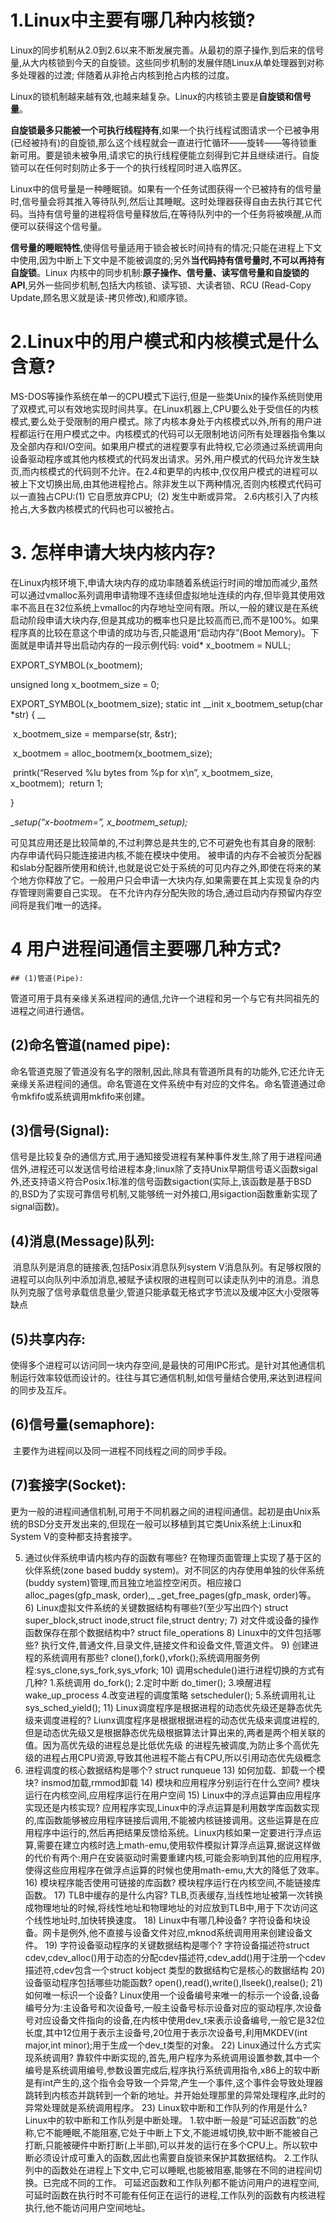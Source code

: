 # 1.Linux中主要有哪几种内核锁?

​	Linux的同步机制从2.0到2.6以来不断发展完善。从最初的原子操作,到后来的信号量,从大内核锁到今天的自旋锁。这些同步机制的发展伴随Linux从单处理器到对称多处理器的过渡; 伴随着从非抢占内核到抢占内核的过度。

​	Linux的锁机制越来越有效,也越来越复杂。Linux的内核锁主要是**自旋锁和信号量**。 

​	**自旋锁最多只能被一个可执行线程持有**,如果一个执行线程试图请求一个已被争用(已经被持有)的自旋锁,那么这个线程就会一直进行忙循环——旋转——等待锁重新可用。要是锁未被争用,请求它的执行线程便能立刻得到它并且继续进行。自旋锁可以在任何时刻防止多于一个的执行线程同时进入临界区。 

​	Linux中的信号量是一种睡眠锁。如果有一个任务试图获得一个已被持有的信号量时,信号量会将其推入等待队列,然后让其睡眠。这时处理器获得自由去执行其它代码。当持有信号量的进程将信号量释放后,在等待队列中的一个任务将被唤醒,从而便可以获得这个信号量。 

​	**信号量的睡眠特性**,使得信号量适用于锁会被长时间持有的情况;只能在进程上下文中使用,因为中断上下文中是不能被调度的;另外**当代码持有信号量时,不可以再持有自旋锁**。
​	Linux 内核中的同步机制:**原子操作、信号量、读写信号量和自旋锁的API**,另外一些同步机制,包括大内核锁、读写锁、大读者锁、RCU (Read-Copy Update,顾名思义就是读-拷贝修改),和顺序锁。 

# 2.Linux中的用户模式和内核模式是什么含意?

​	MS-DOS等操作系统在单一的CPU模式下运行,但是一些类Unix的操作系统则使用了双模式,可以有效地实现时间共享。在Linux机器上,CPU要么处于受信任的内核模式,要么处于受限制的用户模式。除了内核本身处于内核模式以外,所有的用户进程都运行在用户模式之中。
​	内核模式的代码可以无限制地访问所有处理器指令集以及全部内存和I/O空间。如果用户模式的进程要享有此特权,它必须通过系统调用向设备驱动程序或其他内核模式的代码发出请求。另外,用户模式的代码允许发生缺页,而内核模式的代码则不允许。
​	在2.4和更早的内核中,仅仅用户模式的进程可以被上下文切换出局,由其他进程抢占。除非发生以下两种情况,否则内核模式代码可以一直独占CPU:
​	(1) 它自愿放弃CPU;
​	(2) 发生中断或异常。
​	2.6内核引入了内核抢占,大多数内核模式的代码也可以被抢占。 

# 3. 怎样申请大块内核内存?

​	在Linux内核环境下,申请大块内存的成功率随着系统运行时间的增加而减少,虽然可以通过vmalloc系列调用申请物理不连续但虚拟地址连续的内存,但毕竟其使用效率不高且在32位系统上vmalloc的内存地址空间有限。所以,一般的建议是在系统启动阶段申请大块内存,但是其成功的概率也只是比较高而已,而不是100%。如果程序真的比较在意这个申请的成功与否,只能退用“启动内存”(Boot Memory)。下面就是申请并导出启动内存的一段示例代码:
void* x_bootmem = NULL; 

EXPORT_SYMBOL(x_bootmem);

unsigned long x_bootmem_size = 0; 

EXPORT_SYMBOL(x_bootmem_size);
static int __init x_bootmem_setup(char *str) { __

​	x_bootmem_size = memparse(str, &str); 

​	x_bootmem = alloc_bootmem(x_bootmem_size); 

​	printk(“Reserved %lu bytes from %p for x\n”, x_bootmem_size, x_bootmem);
​	return 1; 

}

 __setup(“x-bootmem=”, x_bootmem_setup);_

可见其应用还是比较简单的,不过利弊总是共生的,它不可避免也有其自身的限制:
	内存申请代码只能连接进内核,不能在模块中使用。
	被申请的内存不会被页分配器和slab分配器所使用和统计,也就是说它处于系统的可见内存之外,即使在将来的某个地方你释放了它。一般用户只会申请一大块内存,如果需要在其上实现复杂的内存管理则需要自己实现。
	在不允许内存分配失败的场合,通过启动内存预留内存空间将是我们唯一的选择。 

# 4 用户进程间通信主要哪几种方式?

	## (1)管道(Pipe):

​	管道可用于具有亲缘关系进程间的通信,允许一个进程和另一个与它有共同祖先的进程之间进行通信。

## (2)命名管道(named pipe):

​	命名管道克服了管道没有名字的限制,因此,除具有管道所具有的功能外,它还允许无亲缘关系进程间的通信。命名管道在文件系统中有对应的文件名。命名管道通过命令mkfifo或系统调用mkfifo来创建。

## (3)信号(Signal):

​	信号是比较复杂的通信方式,用于通知接受进程有某种事件发生,除了用于进程间通信外,进程还可以发送信号给进程本身;linux除了支持Unix早期信号语义函数sigal外,还支持语义符合Posix.1标准的信号函数sigaction(实际上,该函数是基于BSD的,BSD为了实现可靠信号机制,又能够统一对外接口,用sigaction函数重新实现了signal函数)。

## (4)消息(Message)队列:

​	消息队列是消息的链接表,包括Posix消息队列system V消息队列。有足够权限的进程可以向队列中添加消息,被赋予读权限的进程则可以读走队列中的消息。消息队列克服了信号承载信息量少,管道只能承载无格式字节流以及缓冲区大小受限等缺点

## (5)共享内存:

​	使得多个进程可以访问同一块内存空间,是最快的可用IPC形式。是针对其他通信机制运行效率较低而设计的。往往与其它通信机制,如信号量结合使用,来达到进程间的同步及互斥。

## (6)信号量(semaphore):

​	主要作为进程间以及同一进程不同线程之间的同步手段。

## (7)套接字(Socket):

​	更为一般的进程间通信机制,可用于不同机器之间的进程间通信。起初是由Unix系统的BSD分支开发出来的,但现在一般可以移植到其它类Unix系统上:Linux和System V的变种都支持套接字。 

5) 通过伙伴系统申请内核内存的函数有哪些?
在物理页面管理上实现了基于区的伙伴系统(zone based buddy system)。对不同区的内存使用单独的伙伴系统(buddy system)管理,而且独立地监控空闲页。相应接口alloc_pages(gfp_mask, order),_ _get_free_pages(gfp_mask, order)等。 6) Linux虚拟文件系统的关键数据结构有哪些?(至少写出四个)
struct super_block,struct inode,struct file,struct dentry; 7) 对文件或设备的操作函数保存在那个数据结构中?
struct file_operations 8) Linux中的文件包括哪些?
执行文件,普通文件,目录文件,链接文件和设备文件,管道文件。 9) 创建进程的系统调用有那些?
clone(),fork(),vfork();系统调用服务例程:sys_clone,sys_fork,sys_vfork; 10) 调用schedule()进行进程切换的方式有几种?
1.系统调用 do_fork();
2.定时中断 do_timer();
3.唤醒进程 wake_up_process
4.改变进程的调度策略 setscheduler();
5.系统调用礼让 sys_sched_yield(); 11) Linux调度程序是根据进程的动态优先级还是静态优先级来调度进程的?
Liunx调度程序是根据根据进程的动态优先级来调度进程的,但是动态优先级又是根据静态优先级根据算法计算出来的,两者是两个相关联的值。因为高优先级的进程总是比低优先级
的进程先被调度,为防止多个高优先级的进程占用CPU资源,导致其他进程不能占有CPU,所以引用动态优先级概念
12) 进程调度的核心数据结构是哪个?
struct runqueue 13) 如何加载、卸载一个模块?
insmod加载,rmmod卸载 14) 模块和应用程序分别运行在什么空间?
模块运行在内核空间,应用程序运行在用户空间 15) Linux中的浮点运算由应用程序实现还是内核实现?
应用程序实现,Linux中的浮点运算是利用数学库函数实现的,库函数能够被应用程序链接后调用,不能被内核链接调用。这些运算是在应用程序中运行的,然后再把结果反馈给系统。Linux内核如果一定要进行浮点运算,需要在建立内核时选上math-emu,使用软件模拟计算浮点运算,据说这样做的代价有两个:用户在安装驱动时需要重建内核,可能会影响到其他的应用程序,使得这些应用程序在做浮点运算的时候也使用math-emu,大大的降低了效率。 16) 模块程序能否使用可链接的库函数?
模块程序运行在内核空间,不能链接库函数。 17) TLB中缓存的是什么内容?
TLB,页表缓存,当线性地址被第一次转换成物理地址的时候,将线性地址和物理地址的对应放到TLB中,用于下次访问这个线性地址时,加快转换速度。 18) Linux中有哪几种设备?
字符设备和块设备。网卡是例外,他不直接与设备文件对应,mknod系统调用用来创建设备文件。 19) 字符设备驱动程序的关键数据结构是哪个?
字符设备描述符struct cdev,cdev_alloc()用于动态的分配cdev描述符,cdev_add()用于注册一个cdev描述符,cdev包含一个struct kobject 类型的数据结构它是核心的数据结构 20) 设备驱动程序包括哪些功能函数?
open(),read(),write(),llseek(),realse(); 21) 如何唯一标识一个设备?
Linux使用一个设备编号来唯一的标示一个设备,设备编号分为:主设备号和次设备号,一般主设备号标示设备对应的驱动程序,次设备号对应设备文件指向的设备,在内核中使用dev_t来表示设备编号,一般它是32位长度,其中12位用于表示主设备号,20位用于表示次设备号,利用MKDEV(int major,int minor);用于生成一个dev_t类型的对象。 22) Linux通过什么方式实现系统调用?
靠软件中断实现的,首先,用户程序为系统调用设置参数,其中一个编号是系统调用编号,参数设置完成后,程序执行系统调用指令,x86上的软中断是有int产生的,这个指令会导致一个异常,产生一个事件,这个事件会导致处理器跳转到内核态并跳转到一个新的地址。并开始处理那里的异常处理程序,此时的异常处理就是系统调用程序。 23) Linux软中断和工作队列的作用是什么?
Linux中的软中断和工作队列是中断处理。
1.软中断一般是“可延迟函数”的总称,它不能睡眠,不能阻塞,它处于中断上下文,不能进城切换,软中断不能被自己打断,只能被硬件中断打断(上半部),可以并发的运行在多个CPU上。所以软中断必须设计成可重入的函数,因此也需要自旋锁来保护其数据结构。
2.工作队列中的函数处在进程上下文中,它可以睡眠,也能被阻塞,能够在不同的进程间切换。已完成不同的工作。
可延迟函数和工作队列都不能访问用户的进程空间,可延时函数在执行时不可能有任何正在运行的进程,工作队列的函数有内核进程执行,他不能访问用户空间地址。